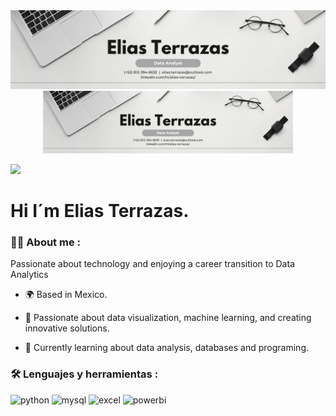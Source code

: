 

<div id="header" align="center">
  <img decoding="async" src="https://github.com/Elias-Terrazas/Elias-Terrazas/blob/414fdcf1f7d6d401f2975beefc316540895d0c48/White%20Minimalist%20Corporate%20Personal%20Profile%20LinkedIn%20Banner%20(1).png" width="1100"/>
</div>

<div id="header" align="center">
  <img decoding="async" src="https://github.com/Elias-Terrazas/Elias-Terrazas/blob/main/White%20Minimalist%20Corporate%20Personal%20Profile%20LinkedIn%20Banner%20(1).png
" width="400"/>
</div>


[![](https://img.shields.io/badge/LinkedIn-0077B5?style=for-the-badge&logo=linkedin&logoColor=white)](https://www.linkedin.com/in/elias-terrazas/)

<h1>
  Hi I´m Elias Terrazas.
  
</h1>

 <div id="header" align="left">

### :man_technologist: About me :
Passionate about technology and enjoying a career transition to Data Analytics 

- 🌍 Based in Mexico.

- 🌟 Passionate about data visualization, machine learning, and creating innovative solutions.

- 🚀 Currently learning about data analysis, databases and programing.

### :hammer_and_wrench: Lenguajes y herramientas :
<div id="header" align="left">
    <img decoding="async" src="https://img.shields.io/badge/Python-3776AB?style=for-the-badge&logo=python&logoColor=white" alt="python"/>
  </a>
    <img decoding="async" src="https://img.shields.io/badge/MySQL-6DB33F?style=for-the-badge&logo=mysql&logoColor=white" alt="mysql"/>
  </a>
 <img decoding="async" src="https://img.shields.io/badge/Microsoft_Excel-217346?style=for-the-badge&logo=microsoft-excel&logoColor=white" alt="excel"/>
  </a>
 <img decoding="async" src="https://img.shields.io/badge/Power_BI-FFBE00?style=for-the-badge&logo=Power-BI&logoColor=white" alt="powerbi"/>
  </a>

</div>

<!--
**Elias-Terrazas/Elias-Terrazas** is a ✨ _special_ ✨ repository because its `README.md` (this file) appears on your GitHub profile.

Here are some ideas to get you started:

- 🔭 I’m currently working on ...
- 🌱 I’m currently learning ...
- 👯 I’m looking to collaborate on ...
- 🤔 I’m looking for help with ...
- 💬 Ask me about ...
- 📫 How to reach me: ...
- 😄 Pronouns: ...
- ⚡ Fun fact: ...
-->
